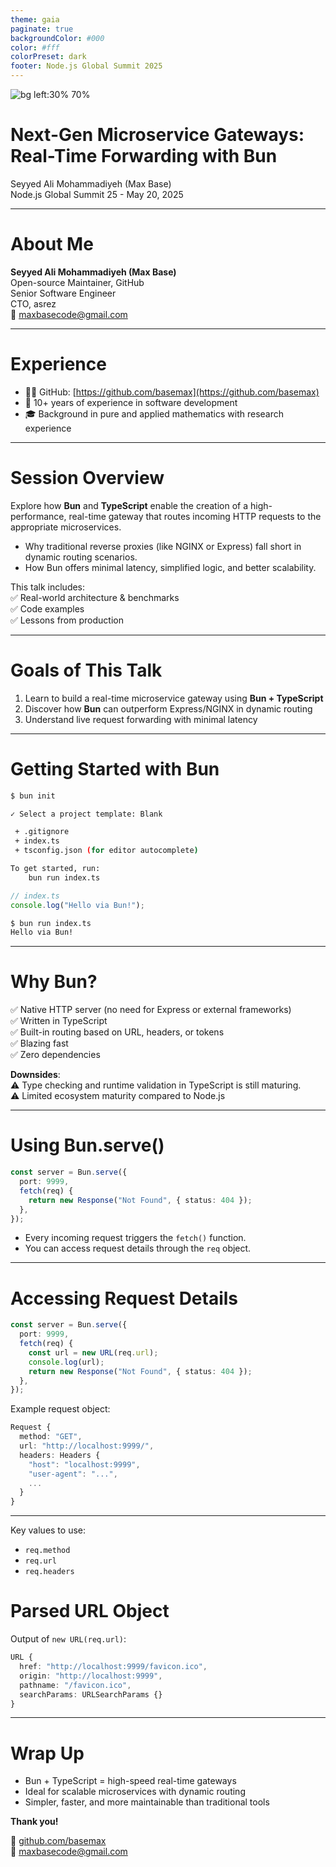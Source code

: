```yaml
---
theme: gaia
paginate: true
backgroundColor: #000
color: #fff
colorPreset: dark
footer: Node.js Global Summit 2025
---
```


![bg left:30% 70%](logo.png)

# **Next-Gen Microservice Gateways: Real-Time Forwarding with Bun**

Seyyed Ali Mohammadiyeh (Max Base)  
Node.js Global Summit 25 - May 20, 2025

---

# **About Me**

**Seyyed Ali Mohammadiyeh (Max Base)**  
Open-source Maintainer, GitHub  
Senior Software Engineer  
CTO, asrez  
📧 maxbasecode@gmail.com

---

# **Experience**

- 👨‍💻 GitHub: [https://github.com/basemax](https://github.com/basemax)  
- 🧠 10+ years of experience in software development  
- 🎓 Background in pure and applied mathematics with research experience  

---

# **Session Overview**

Explore how **Bun** and **TypeScript** enable the creation of a high-performance, real-time gateway that routes incoming HTTP requests to the appropriate microservices.

- Why traditional reverse proxies (like NGINX or Express) fall short in dynamic routing scenarios.
- How Bun offers minimal latency, simplified logic, and better scalability.

This talk includes:  
✅ Real-world architecture & benchmarks  
✅ Code examples  
✅ Lessons from production

---

# **Goals of This Talk**

1. Learn to build a real-time microservice gateway using **Bun + TypeScript**
2. Discover how **Bun** can outperform Express/NGINX in dynamic routing
3. Understand live request forwarding with minimal latency

---

# **Getting Started with Bun**

```bash
$ bun init

✓ Select a project template: Blank

 + .gitignore
 + index.ts
 + tsconfig.json (for editor autocomplete)

To get started, run:
    bun run index.ts
```

```ts
// index.ts
console.log("Hello via Bun!");
```

```bash
$ bun run index.ts
Hello via Bun!
```

---

# **Why Bun?**

✅ Native HTTP server (no need for Express or external frameworks)  
✅ Written in TypeScript  
✅ Built-in routing based on URL, headers, or tokens  
✅ Blazing fast  
✅ Zero dependencies

**Downsides**:  
⚠️ Type checking and runtime validation in TypeScript is still maturing.  
⚠️ Limited ecosystem maturity compared to Node.js

---

# **Using Bun.serve()**

```ts
const server = Bun.serve({
  port: 9999,
  fetch(req) {
    return new Response("Not Found", { status: 404 });
  },
});
```

- Every incoming request triggers the `fetch()` function.
- You can access request details through the `req` object.

---

# **Accessing Request Details**

```ts
const server = Bun.serve({
  port: 9999,
  fetch(req) {
    const url = new URL(req.url);
    console.log(url);
    return new Response("Not Found", { status: 404 });
  },
});
```

Example request object:

```ts
Request {
  method: "GET",
  url: "http://localhost:9999/",
  headers: Headers {
    "host": "localhost:9999",
    "user-agent": "...",
    ...
  }
}
```

----

Key values to use:

- `req.method`
- `req.url`
- `req.headers`

# **Parsed URL Object**

Output of `new URL(req.url)`:

```ts
URL {
  href: "http://localhost:9999/favicon.ico",
  origin: "http://localhost:9999",
  pathname: "/favicon.ico",
  searchParams: URLSearchParams {}
}
```

---

# **Wrap Up**

- Bun + TypeScript = high-speed real-time gateways  
- Ideal for scalable microservices with dynamic routing  
- Simpler, faster, and more maintainable than traditional tools

**Thank you!**  

🔗 [github.com/basemax](https://github.com/basemax)  
📧 maxbasecode@gmail.com
